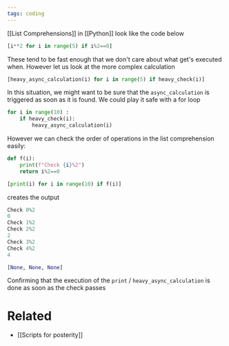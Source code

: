 ```yaml
---
tags: coding
---
```


[[List Comprehensions]] in [[Python]] look like the code below

```python
[i**2 for i in range(5) if i%2==0]
```

These tend to be fast enough that we don't care about what get's executed when. However let us look at the more complex calculation

```python
[heavy_async_calculation(i) for i in range(5) if heavy_check(i)]
```

In this situation, we might want to be sure that the `async_calculation` is triggered as soon as it is found. We could play it safe with a for loop

```python
for i in range(10) :
	if heavy_check(i):
		heavy_async_calculation(i)
```

However we can check the order of operations in the list comprehension easily:

```python
def f(i):
    print(f"Check {i}%2")
    return i%2==0

[print(i) for i in range(10) if f(i)]
```

creates the output

```python
Check 0%2
0
Check 1%2
Check 2%2
2
Check 3%2
Check 4%2
4

[None, None, None]
```

Confirming that the execution of the `print` / `heavy_async_calculation` is done as soon as the check passes

# Related
- [[Scripts for posterity]]